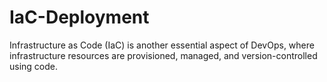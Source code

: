 # IaC-Deployment
Infrastructure as Code (IaC) is another essential aspect of DevOps, where infrastructure resources are provisioned, managed, and version-controlled using code. 
